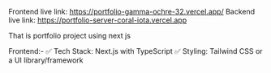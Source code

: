 Frontend live link: https://portfolio-gamma-ochre-32.vercel.app/
Backend live link: https://portfolio-server-coral-iota.vercel.app

That is portfolio project using next js

Frontend:-
✅ Tech Stack: Next.js with TypeScript
✅ Styling: Tailwind CSS or a UI library/framework


